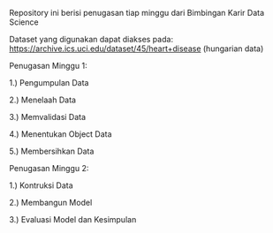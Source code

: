 Repository ini berisi penugasan tiap minggu dari Bimbingan Karir Data Science

Dataset yang digunakan dapat diakses pada: https://archive.ics.uci.edu/dataset/45/heart+disease (hungarian data)

Penugasan Minggu 1:

1.) Pengumpulan Data

2.) Menelaah Data

3.) Memvalidasi Data

4.) Menentukan Object Data

5.) Membersihkan Data


Penugasan Minggu 2:

1.) Kontruksi Data

2.) Membangun Model

3.) Evaluasi Model dan Kesimpulan

